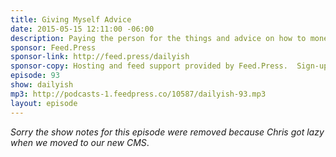 ```yaml
---
title: Giving Myself Advice
date: 2015-05-15 12:11:00 -06:00
description: Paying the person for the things and advice on how to monetize your mattress.
sponsor: Feed.Press
sponsor-link: http://feed.press/dailyish
sponsor-copy: Hosting and feed support provided by Feed.Press.  Sign-up today and try FeedPress on a 14 day trial (no contracts or commitments). Use promo code "dailyish" during checkout to get 10% off your first year.
episode: 93
show: dailyish
mp3: http://podcasts-1.feedpress.co/10587/dailyish-93.mp3
layout: episode
---
```


<em>Sorry the show notes for this episode were removed because Chris got lazy when we moved to our new CMS</em>.
